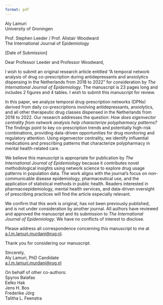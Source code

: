 ```yaml
---
format: pdf
---
```


Aly Lamuri  
University of Groningen  

Prof. Stephen Leeder / Prof. Alistair Woodward  
The International Journal of Epidemiology  

[Date of Submission]  

Dear Professor Leeder and Professor Woodward,

I wish to submit an original research article entitled “A temporal network analysis of drug co-prescription during antidepressants and anxiolytics dispensing in the Netherlands from 2018 to 2022” for consideration by *The International Journal of Epidemiology*. The manuscript is 23 pages long and includes 2 figures and 4 tables. I wish to submit this manuscript for review.

In this paper, we analyze temporal drug-prescription networks (DPNs) derived from daily co-prescriptions involving antidepressants, anxiolytics, and all other therapeutic drug classes dispensed in the Netherlands from 2018 to 2022.
Our research addresses the question: *How does eigenvector centrality from network analysis help characterize polypharmacy patterns?* The findings point to key co-prescription trends and potentially high-risk combinations, providing data-driven opportunities for drug monitoring and regulatory attention. Using eigenvector centrality, we identify influential medications and prescribing patterns that characterize polypharmacy in mental health-related care.

We believe this manuscript is appropriate for publication by *The International Journal of Epidemiology* because it contributes novel methodological insights using network science to explore drug usage patterns in population data. The work aligns with the journal’s focus on non-communicable disease epidemiology, pharmaceutical use, and the application of statistical methods in public health. Readers interested in pharmacoepidemiology, mental health services, and data-driven oversight of prescribing practices will find the article especially relevant.

We confirm that this work is original, has not been previously published, and is not under consideration by another journal. All authors have reviewed and approved the manuscript and its submission to *The International Journal of Epidemiology*. We have no conflicts of interest to disclose.

Please address all correspondence concerning this manuscript to me at  
[a.l.m.lamuri.murdani@rug.nl](mailto:a.l.m.lamuri.murdani@rug.nl).

Thank you for considering our manuscript.

Sincerely,  
Aly Lamuri, PhD Candidate  
a.l.m.lamuri.murdani@rug.nl  

On behalf of other co-authors:  
Spyros Balafas  
Eelko Hak  
Jens H. Bos  
Frederike Jörg  
Talitha L. Feenstra  
